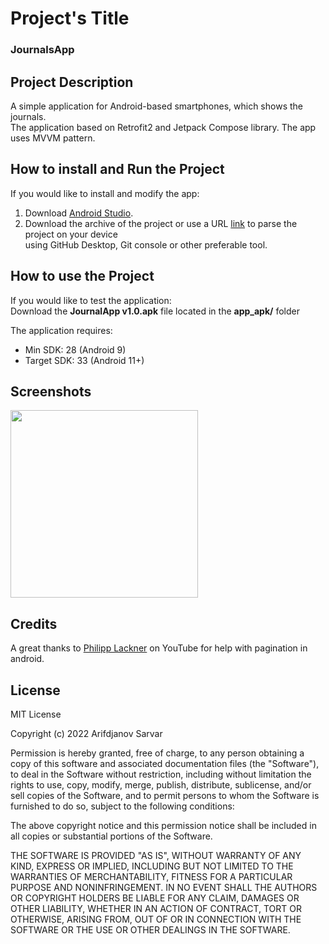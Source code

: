 
# Project's Title
### JournalsApp

## Project Description
A simple application for Android-based smartphones, which shows the journals.  
The application based on Retrofit2 and Jetpack Compose library. 
The app uses MVVM pattern.

## How to install and Run the Project
If you would like to install and modify the app:
1. Download [Android Studio](https://developer.android.com/studio).
2. Download the archive of the project or use a URL [link](https://github.com/OverLordN7/JournalsApp.git) to parse the project on your device  
   using GitHub Desktop, Git console or other preferable tool.

## How to use the Project
If you would like to test the application:  
Download the **JournalApp v1.0.apk** file located in the **app_apk/** folder

The application requires:
* Min SDK: 28 (Android 9)
* Target SDK: 33 (Android 11+)

## Screenshots
<img src=screenshots/screen1.png width = "300"> 



## Credits
A great thanks to [Philipp Lackner](https://www.youtube.com/watch?v=D6Eus3f6U9I) on YouTube for help with pagination in android.


## License
MIT License

Copyright (c) 2022 Arifdjanov Sarvar

Permission is hereby granted, free of charge, to any person obtaining a copy
of this software and associated documentation files (the "Software"), to deal
in the Software without restriction, including without limitation the rights
to use, copy, modify, merge, publish, distribute, sublicense, and/or sell
copies of the Software, and to permit persons to whom the Software is
furnished to do so, subject to the following conditions:

The above copyright notice and this permission notice shall be included in all
copies or substantial portions of the Software.

THE SOFTWARE IS PROVIDED "AS IS", WITHOUT WARRANTY OF ANY KIND, EXPRESS OR
IMPLIED, INCLUDING BUT NOT LIMITED TO THE WARRANTIES OF MERCHANTABILITY,
FITNESS FOR A PARTICULAR PURPOSE AND NONINFRINGEMENT. IN NO EVENT SHALL THE
AUTHORS OR COPYRIGHT HOLDERS BE LIABLE FOR ANY CLAIM, DAMAGES OR OTHER
LIABILITY, WHETHER IN AN ACTION OF CONTRACT, TORT OR OTHERWISE, ARISING FROM,
OUT OF OR IN CONNECTION WITH THE SOFTWARE OR THE USE OR OTHER DEALINGS IN THE
SOFTWARE.

